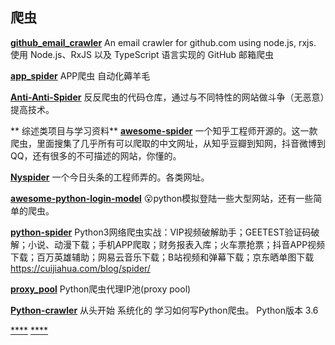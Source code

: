 
## 爬虫

[**github_email_crawler**](https://github.com/nekocode/github_email_crawler)
An email crawler for github.com using node.js, rxjs.
使用 Node.js、RxJS 以及 TypeScript 语言实现的 GitHub 邮箱爬虫

[**app_spider**](https://github.com/xingag/app_spider)
APP爬虫 自动化薅羊毛

[**Anti-Anti-Spider**](https://github.com/luyishisi/Anti-Anti-Spider)
反反爬虫的代码仓库，通过与不同特性的网站做斗争（无恶意）提高技术。

** 综述类项目与学习资料**
[**awesome-spider**](https://github.com/facert/awesome-spider)
一个知乎工程师开源的。这一款爬虫，里面搜集了几乎所有可以爬取的中文网址，从知乎豆瓣到知网，抖音微博到QQ，还有很多的不可描述的网站，你懂的。

[**Nyspider**](https://github.com/Nyloner/Nyspider)
一个今日头条的工程师弄的。各类网址。

[**awesome-python-login-model**](https://github.com/CriseLYJ/awesome-python-login-model)
😮python模拟登陆一些大型网站，还有一些简单的爬虫。

[**python-spider**](https://github.com/Jack-Cherish/python-spider)
Python3网络爬虫实战：VIP视频破解助手；GEETEST验证码破解；小说、动漫下载；手机APP爬取；财务报表入库；火车票抢票；抖音APP视频下载；百万英雄辅助；网易云音乐下载；B站视频和弹幕下载；京东晒单图下载 https://cuijiahua.com/blog/spider/

[**proxy_pool**](https://github.com/jhao104/proxy_pool)
Python爬虫代理IP池(proxy pool) 

[**Python-crawler**](https://github.com/Ehco1996/Python-crawler)
从头开始 系统化的 学习如何写Python爬虫。 Python版本 3.6 

[****]()
[****]()
